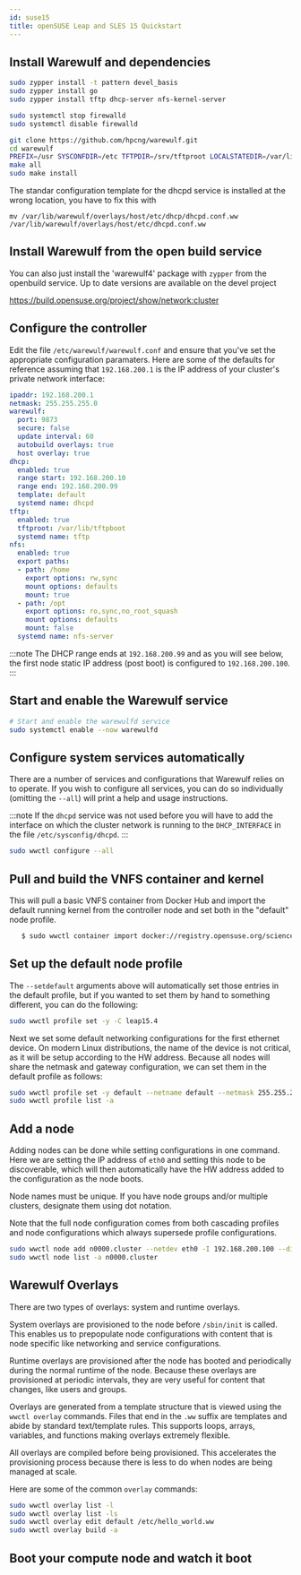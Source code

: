 ```yaml
---
id: suse15
title: openSUSE Leap and SLES 15 Quickstart
---
```


## Install Warewulf and dependencies

```bash
sudo zypper install -t pattern devel_basis
sudo zypper install go
sudo zypper install tftp dhcp-server nfs-kernel-server

sudo systemctl stop firewalld
sudo systemctl disable firewalld

git clone https://github.com/hpcng/warewulf.git
cd warewulf
PREFIX=/usr SYSCONFDIR=/etc TFTPDIR=/srv/tftproot LOCALSTATEDIR=/var/lib make genconfig
make all
sudo make install
```
The standar configuration template for the dhcpd service is installed at the wrong location, you have to fix this with 
```
mv /var/lib/warewulf/overlays/host/etc/dhcp/dhcpd.conf.ww /var/lib/warewulf/overlays/host/etc/dhcpd.conf.ww
```

## Install Warewulf from the open build service
You can also just install the 'warewulf4' package with ``zypper`` from the openbuild service. Up to date versions are available on the devel project 

https://build.opensuse.org/project/show/network:cluster

## Configure the controller

Edit the file `/etc/warewulf/warewulf.conf` and ensure that you've set the appropriate
configuration paramaters. Here are some of the defaults for reference assuming that `192.168.200.1`
is the IP address of your cluster's private network interface:

```yaml
ipaddr: 192.168.200.1
netmask: 255.255.255.0
warewulf:
  port: 9873
  secure: false
  update interval: 60
  autobuild overlays: true
  host overlay: true
dhcp:
  enabled: true
  range start: 192.168.200.10
  range end: 192.168.200.99
  template: default
  systemd name: dhcpd
tftp:
  enabled: true
  tftproot: /var/lib/tftpboot
  systemd name: tftp
nfs:
  enabled: true
  export paths:
  - path: /home
    export options: rw,sync
    mount options: defaults
    mount: true
  - path: /opt
    export options: ro,sync,no_root_squash
    mount options: defaults
    mount: false
  systemd name: nfs-server

```

:::note
The DHCP range ends at `192.168.200.99` and as you will see below, the first node static IP
address (post boot) is configured to `192.168.200.100`.
:::


## Start and enable the Warewulf service

```bash
# Start and enable the warewulfd service
sudo systemctl enable --now warewulfd
```

## Configure system services automatically

There are a number of services and configurations that Warewulf relies on to operate.
If you wish to configure all services, you can do so individually (omitting the `--all`)
will print a help and usage instructions.

:::note
If the `dhcpd` service was not used before you will have to add the interface on which
the cluster network is running to the `DHCP_INTERFACE` in the file `/etc/sysconfig/dhcpd`.
:::

```bash
sudo wwctl configure --all
```

## Pull and build the VNFS container and kernel

This will pull a basic VNFS container from Docker Hub and import the default running
kernel from the controller node and set both in the "default" node profile.

```bash
   $ sudo wwctl container import docker://registry.opensuse.org/science/warewulf/leap-15.4/containers/kernel:latest leap15.4 --setdefault
```

## Set up the default node profile

The ``--setdefault`` arguments above will automatically set those entries in the default
profile, but if you wanted to set them by hand to something different, you can do the
following:

```bash
sudo wwctl profile set -y -C leap15.4
```

Next we set some default networking configurations for the first ethernet device. On
modern Linux distributions, the name of the device is not critical, as it will be setup
according to the HW address. Because all nodes will share the netmask and gateway
configuration, we can set them in the default profile as follows:

```bash
sudo wwctl profile set -y default --netname default --netmask 255.255.255.0 --gateway 192.168.200.1
sudo wwctl profile list -a
```

## Add a node

Adding nodes can be done while setting configurations in one command. Here we are setting
the IP address of ``eth0`` and setting this node to be discoverable, which will then
automatically have the HW address added to the configuration as the node boots.

Node names must be unique. If you have node groups and/or multiple clusters, designate
them using dot notation.

Note that the full node configuration comes from both cascading profiles and node
configurations which always supersede profile configurations.

```bash
sudo wwctl node add n0000.cluster --netdev eth0 -I 192.168.200.100 --discoverable
sudo wwctl node list -a n0000.cluster
```

## Warewulf Overlays

There are two types of overlays: system and runtime overlays.

System overlays are provisioned to the node before ``/sbin/init`` is called. This enables us
to prepopulate node configurations with content that is node specific like networking and
service configurations.

Runtime overlays are provisioned after the node has booted and periodically during the
normal runtime of the node. Because these overlays are provisioned at periodic intervals,
they are very useful for content that changes, like users and groups.

Overlays are generated from a template structure that is viewed using the ``wwctl overlay``
commands. Files that end in the ``.ww`` suffix are templates and abide by standard
text/template rules. This supports loops, arrays, variables, and functions making overlays
extremely flexible.


All overlays are compiled before being provisioned. This accelerates the provisioning
process because there is less to do when nodes are being managed at scale.

Here are some of the common ``overlay`` commands:

```bash
sudo wwctl overlay list -l
sudo wwctl overlay list -ls
sudo wwctl overlay edit default /etc/hello_world.ww
sudo wwctl overlay build -a
```

## Boot your compute node and watch it boot
